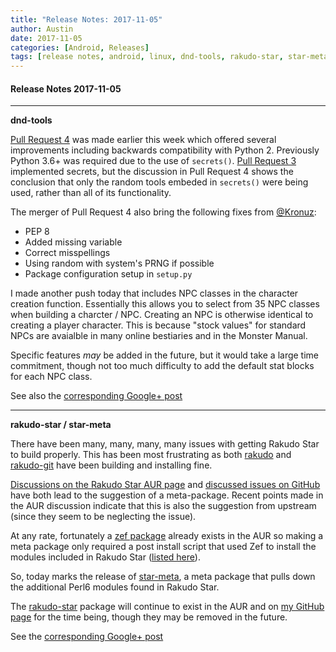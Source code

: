 ```yaml
---
title: "Release Notes: 2017-11-05"
author: Austin
date: 2017-11-05
categories: [Android, Releases]
tags: [release notes, android, linux, dnd-tools, rakudo-star, star-meta, perl6]
---
```


#### Release Notes 2017-11-05

----

**dnd-tools**

[Pull Request 4](https://github.com/savagezen/dnd-tools/pull/4) was made earlier this week which offered several improvements including backwards compatibility with Python 2.  Previously Python 3.6+ was required due to the use of ```secrets()```.  [Pull Request 3](https://github.com/savagezen/dnd-tools/pull/3) implemented secrets, but the discussion in Pull Request 4 shows the conclusion that only the random tools embeded in ```secrets()``` were being used, rather than all of its functionality.

The merger of Pull Request 4 also bring the following fixes from [@Kronuz](https://github.com/Kronuz):
- PEP 8
- Added missing variable
- Correct misspellings
- Using random with system's PRNG if possible
- Package configuration setup in ```setup.py```

I made another push today that includes NPC classes in the character creation function.  Essentially this allows you to select from 35 NPC classes when building a charcter / NPC.  Creating an NPC is otherwise identical to creating a player character.  This is because "stock values" for standard NPCs are avaialble in many online bestiaries and in the Monster Manual.

Specific features *may* be added in the future, but it would take a large time commitment, though not too much difficulty to add the default stat blocks for each NPC class.

See also the [corresponding Google+ post](https://plus.google.com/+AustinHaedicke/posts/9wZENQ4stbo)

----

**rakudo-star / star-meta**

There have been many, many, many, many issues with getting Rakudo Star to build properly.  This has been most frustrating as both [rakudo](https://aur.archlinux.org/packages/rakudo/) and [rakudo-git](https://aur.archlinux.org/packages/rakudo-git/) have been building and installing fine.

[Discussions on the Rakudo Star AUR page](https://aur.archlinux.org/packages/rakudo-star/) and [discussed issues on GitHub](https://github.com/savagezen/pkgbuild/issues/2) have both lead to the suggestion of a meta-package.  Recent points made in the AUR discussion indicate that this is also the suggestion from upstream (since they seem to be neglecting the issue).

At any rate, fortunately a [zef package](https://aur.archlinux.org/packages/zef/) already exists in the AUR so making a meta package only required a post install script that used Zef to install the modules included in Rakudo Star ([listed here](https://github.com/rakudo/star/blob/master/modules/MODULES.txt)).

So, today marks the release of [star-meta](https://aur.archlinux.org/packages/star-meta/), a meta package that pulls down the additional Perl6 modules found in Rakudo Star.

The [rakudo-star](https://aur.archlinux.org/packages/rakudo-star/) package will continue to exist in the AUR and on [my GitHub page](https://github.com/savagezen/pkgbuild/tree/master/rakudo-star) for the time being, though they may be removed in the future.

See the [corresponding Google+ post](https://plus.google.com/+AustinHaedicke/posts/4auKyXhUapA)
